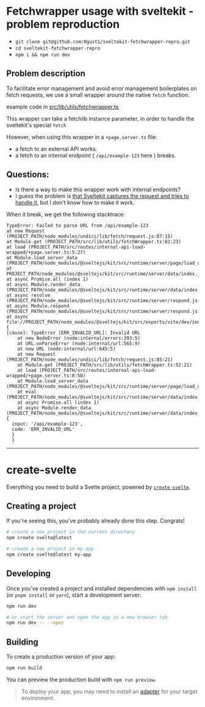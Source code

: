 # Fetchwrapper usage with sveltekit - problem reproduction

- `git clone git@github.com:0gust1/sveltekit-fetchwrapper-repro.git`
- `cd sveltekit-fetchwrapper-repro`
- `npm i && npm run dev`

## Problem description

To facilitate error management and avoid error management boilerplates on fetch requests, we use a small wrapper around the native `fetch` function.

example code in [src/lib/utils/fetchwrapper.ts](src/lib/utils/fetchWrapper.ts)

This wrapper can take a fetchlib instance parameter, in order to handle the sveltekit's special `fetch`

However, when using this wrapper in a `+page.server.ts` file:

- a fetch to an external API works.
- a fetch to an internal endpoint ( `/api/example-123` here ) breaks.

## Questions: 
- is there a way to make this wrapper work with internal endpoints?
- I guess the problem is [that Sveltekit captures the request and tries to handle it](https://kit.svelte.dev/docs/load#making-fetch-requests), but I don't know how to make it work.

When it break, we get the following stacktrace:

```
TypeError: Failed to parse URL from /api/example-123
at new Request (PROJECT_PATH/node_modules/undici/lib/fetch/request.js:87:15)
at Module.get (PROJECT_PATH/src/lib/utils/fetchWrapper.ts:83:23)
at load (PROJECT_PATH/src/routes/internal-api-load-wrapped/+page.server.ts:5:27)
at Module.load_server_data (PROJECT_PATH/node_modules/@sveltejs/kit/src/runtime/server/page/load_data.js:51:41)
at PROJECT_PATH/node_modules/@sveltejs/kit/src/runtime/server/data/index.js:62:13
at async Promise.all (index 1)
at async Module.render_data (PROJECT_PATH/node_modules/@sveltejs/kit/src/runtime/server/data/index.js:100:17)
at async resolve (PROJECT_PATH/node_modules/@sveltejs/kit/src/runtime/server/respond.js:394:17)
at async Module.respond (PROJECT_PATH/node_modules/@sveltejs/kit/src/runtime/server/respond.js:274:20)
at async file://PROJECT_PATH/node_modules/@sveltejs/kit/src/exports/vite/dev/index.js:510:22  {
[cause]: TypeError [ERR_INVALID_URL]: Invalid URL
    at new NodeError (node:internal/errors:393:5)
    at URL.onParseError (node:internal/url:565:9)
    at new URL (node:internal/url:645:5)
    at new Request (PROJECT_PATH/node_modules/undici/lib/fetch/request.js:85:21)
    at Module.get (PROJECT_PATH/src/lib/utils/fetchWrapper.ts:52:21)
    at load (PROJECT_PATH/src/routes/internal-api-load-wrapped/+page.server.ts:8:50)
    at Module.load_server_data (PROJECT_PATH/node_modules/@sveltejs/kit/src/runtime/server/page/load_data.js:57:41)
    at eval (PROJECT_PATH/node_modules/@sveltejs/kit/src/runtime/server/data/index.js:73:35)
    at async Promise.all (index 1)
    at async Module.render_data (PROJECT_PATH/node_modules/@sveltejs/kit/src/runtime/server/data/index.js:111:17)  {
  input: '/api/example-123',
  code: 'ERR_INVALID_URL'
  }
  }
```

----

# create-svelte

Everything you need to build a Svelte project, powered by [`create-svelte`](https://github.com/sveltejs/kit/tree/master/packages/create-svelte).

## Creating a project

If you're seeing this, you've probably already done this step. Congrats!

```bash
# create a new project in the current directory
npm create svelte@latest

# create a new project in my-app
npm create svelte@latest my-app
```

## Developing

Once you've created a project and installed dependencies with `npm install` (or `pnpm install` or `yarn`), start a development server:

```bash
npm run dev

# or start the server and open the app in a new browser tab
npm run dev -- --open
```

## Building

To create a production version of your app:

```bash
npm run build
```

You can preview the production build with `npm run preview`.

> To deploy your app, you may need to install an [adapter](https://kit.svelte.dev/docs/adapters) for your target environment.
